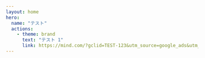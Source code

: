 ```yaml
---
layout: home
hero:
  name: "テスト"
  actions:
    - theme: brand
      text: "テスト 1"
      link: https://mind.com/?gclid=TEST-123&utm_source=google_ads&utm_medium=cpc&utm_campaign=test-campaign
---
```


